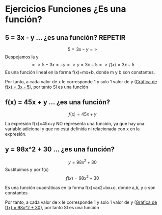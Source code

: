 # Ejercicios Funciones ¿Es una función?

## 5 = 3x - y ... ¿es una función? REPETIR

$$5 = 3x - y =>$$
Despejamos la y $$=> 5 - 3x = -y => y = 3x - 5 => f(x) = 3x - 5 $$
Es una función lineal en la forma f(x)=mx+b, donde m y b son constantes.

Por tanto, a cada valor de x le corresponde 1 y solo 1 valor de y ([Gráfica de f(x) = 3x - 5](https://www.google.com/search?q=f%28x%29+%3D+3x+-+5&source=hp&ei=3YHHZPKuB8esqtsPsPGbmA4&iflsig=AD69kcEAAAAAZMeP7ZR9VVGVNBQX__v6oyAugvxB5lBC&ved=0ahUKEwiykcHq07iAAxVHlmoFHbD4BuMQ4dUDCAw&uact=5&oq=f%28x%29+%3D+3x+-+5&gs_lp=Egdnd3Mtd2l6Ig1mKHgpID0gM3ggLSA1MgUQABiABDIGEAAYFhgeMgYQABgWGB4yBhAAGBYYHjIGEAAYFhgeMgYQABgWGB4yBhAAGBYYHjIGEAAYFhgeMgYQABgWGB4yBhAAGBYYHkigB1C9AVi9AXABeACQAQCYAbsBoAG7AaoBAzAuMbgBA8gBAPgBAvgBAagCCsICDhAAGOoCGLQCGNkCGOUCwgIQEC4YAxiPARjqAhiMAxjlAg&sclient=gws-wiz)), por tanto SI es una función

## f(x) = 45x + y ... ¿es una función? 

 $$f(x) = 45x + y$$
 
La expresión f(x)=45x+y NO representa una función, ya que hay una variable adicional y que no está definida ni relacionada con x en la expresión. 
 

## y = 98x^2 + 30 ... ¿es una función? 

$$y = 98x^2 + 30$$
Sustituimos y por f(x) $$f(x) = 98x^2 + 30$$

Es una función cuadráticas en la forma f(x)=ax2+bx+c, donde a,b, y c son constantes

Por tanto, a cada valor de x le corresponde 1 y solo 1 valor de y ([Gráfica de f(x) = 98x^2 + 30](https://www.google.com/search?q=f%28x%29+%3D+98x%5E2+%2B+30&source=hp&ei=cYLHZP2LN-mpqtsP1tyYqAo&iflsig=AD69kcEAAAAAZMeQgQGO01Kik-G6JCYhPAvoCv_daDl0&ved=0ahUKEwi9iLqx1LiAAxXplGoFHVYuBqUQ4dUDCAw&uact=5&oq=f%28x%29+%3D+98x%5E2+%2B+30&gs_lp=Egdnd3Mtd2l6IhFmKHgpID0gOTh4XjIgKyAzMDIFEAAYogQyCBAAGIkFGKIEMgUQABiiBDIFEAAYogRI5AtQAFgAcAB4AJABAJgBgQKgAYECqgEDMi0xuAEDyAEA-AEC-AEB&sclient=gws-wiz)), por tanto SI es una función